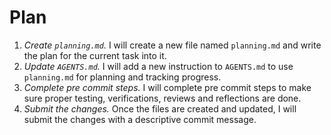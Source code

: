 # Plan

1. *Create `planning.md`.* I will create a new file named `planning.md` and write the plan for the current task into it.
2. *Update `AGENTS.md`.* I will add a new instruction to `AGENTS.md` to use `planning.md` for planning and tracking progress.
3. *Complete pre commit steps.* I will complete pre commit steps to make sure proper testing, verifications, reviews and reflections are done.
4. *Submit the changes.* Once the files are created and updated, I will submit the changes with a descriptive commit message.